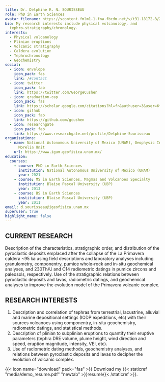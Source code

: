 ```yaml
---
title: Dr. Delphine R. N. SOURISSEAU
role: PhD in Earth Sciences
avatar_filename: https://scontent.fmlm1-1.fna.fbcdn.net/v/t31.18172-8/26063654_10213101956896153_6742823389416746516_o.jpg?_nc_cat=106&ccb=1-3&_nc_sid=09cbfe&_nc_ohc=jK6po6Sk-s4AX-uvGtN&_nc_ht=scontent.fmlm1-1.fna&oh=19c393283008b03549d6abe0126e21d4&oe=608D9AC4
bio: My research interests include physical volcanology, and
  tephro-stratigraphy/chronology.
interests:
  - Physical volcanology
  - Plinian eruptions
  - Volcanic stratigraphy
  - Caldera evolution
  - Tephrochronology
  - Geochemistry
social:
  - icon: envelope
    icon_pack: fas
    link: /#contact
  - icon: twitter
    icon_pack: fab
    link: https://twitter.com/GeorgeCushen
  - icon: graduation-cap
    icon_pack: fas
    link: https://scholar.google.com/citations?hl=fr&authuser=3&user=6fCSTU4AAAAJ
  - icon: github
    icon_pack: fab
    link: https://github.com/gcushen
  - icon: researchgate
    icon_pack: fab
    link: https://www.researchgate.net/profile/Delphine-Sourisseau
organizations:
  - name: National Autonomous University of Mexico (UNAM), Geophysic Institute
      Morelia Unit
    url: https://www.igum.geofisica.unam.mx/
education:
  courses:
    - course: PhD in Earth Sciences
      institution: National Autonomous University of Mexico (UNAM)
      year: 2021
    - course: MS in Earth Sciences, Magmas and Volcanoes Specialty
      institution: Blaise Pascal University (UBP)
      year: 2013
    - course: BS in Earth Sciences
      institution: Blaise Pascal University (UBP)
      year: 2011
email: d.sourisseau@igeofisica.unam.mx
superuser: true
highlight_name: false
---
```

## CURRENT RESEARCH

Description of the characteristics, stratigraphic order, and distribution of the pyroclastic deposits emplaced after the collapse of the La Primavera caldera ~95 ka using field descriptions and laboratory analyses including granulometry, componentry, pumice whole-rock and in-situ geochemical analyses, and 230Th/U and C14 radiometric datings in pumice zircons and paleosols, respectively. Use of the stratigraphic relations between pyroclastic deposits and lavas, radiometric datings, and geochemical analyses to improve the evolution model of the Primavera volcanic complex. 



## RESEARCH INTERESTS

1. Description and correlation of tephras from terrestrial, lacustrine, alluvial and marine depositional settings (IODP expeditions, etc) with their sources volcanoes using componentry, in-situ geochemistry, radiometric datings, and statistical methods. 
2. Description of plinian to subplinian eruptions to quantify their eruptive parameters (tephra DRE volume, plume height, wind direction and speed, eruption magnitude, intensity, VEI, etc). 
3. Use of radiometric dating methods, geochemistry analyses, and relations between pyroclastic deposits and lavas to decipher the evolution of volcanic complex.

{{< icon name="download" pack="fas" >}} Download my {{< staticref "media/demo_resume.pdf" "newtab" >}}resumé{{< /staticref >}}.